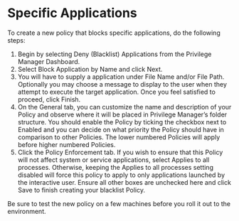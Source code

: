[title]: # (Specific Applications)
[tags]: # (deny,blacklist)
[priority]: # (4301)
# Specific Applications

To create a new policy that blocks specific applications, do the following steps:

1. Begin by selecting Deny (Blacklist) Applications from the Privilege Manager Dashboard.
2. Select Block Application by Name and click Next.
3. You will have to supply a application under File Name and/or File Path. Optionally you may choose a message to display to the user when they attempt to execute the target application. Once you feel satisfied to proceed, click Finish.
4. On the General tab, you can customize the name and description of your Policy and observe where it will be placed in Privilege Manager’s folder structure. You should enable the Policy by ticking the checkbox next to Enabled and you can decide on what priority the Policy should have in comparison to other Policies. The lower numbered Policies will apply before higher numbered Policies.
5. Click the Policy Enforcement tab. If you wish to ensure that this Policy will not affect system or service applications, select Applies to all processes. Otherwise, keeping the Applies to all processes setting disabled will force this policy to apply to only applications launched by the interactive user. Ensure all other boxes are unchecked here and click Save to finish creating your blacklist Policy.

Be sure to test the new policy on a few machines before you roll it out to the environment.

